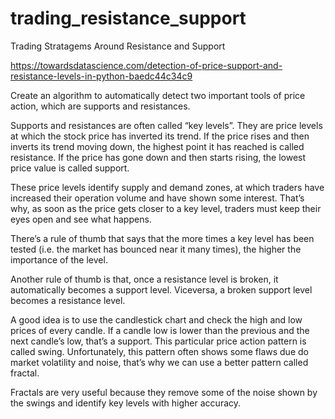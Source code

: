 # trading_resistance_support
Trading Stratagems Around Resistance and Support

https://towardsdatascience.com/detection-of-price-support-and-resistance-levels-in-python-baedc44c34c9

Create an algorithm to automatically detect two important tools of price action, which are supports and resistances.

Supports and resistances are often called “key levels”. They are price levels at which the stock price 
has inverted its trend. If the price rises and then inverts its trend moving down, the highest point 
it has reached is called resistance. If the price has gone down and then starts rising, the lowest 
price value is called support.

These price levels identify supply and demand zones, at which traders have increased their operation volume 
and have shown some interest. That’s why, as soon as the price gets closer to a key level, 
traders must keep their eyes open and see what happens.

There’s a rule of thumb that says that the more times a key level has been tested 
(i.e. the market has bounced near it many times), the higher the importance of the level.

Another rule of thumb is that, once a resistance level is broken, it automatically becomes a support level. 
Viceversa, a broken support level becomes a resistance level.

A good idea is to use the candlestick chart and check the high and low prices of every candle. 
If a candle low is lower than the previous and the next candle’s low, that’s a support. 
This particular price action pattern is called swing. Unfortunately, this pattern often 
shows some flaws due do market volatility and noise, that’s why we can use a better pattern called fractal.

Fractals are very useful because they remove some of the noise shown by the swings 
and identify key levels with higher accuracy.
